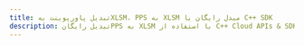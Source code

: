 ---title: تبدیل پاورپوینت بهXLSM، PPS به XLSM مبدل رایگان یا C++ SDKdescription: تبدیل رایگانPPS به XLSM با استفاده از C++ Cloud APIs & SDK. همچنین اسناد Microsoft PowerPoint را در Cloud ایجاد، ویرایش و رندر کنید.---